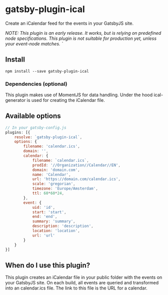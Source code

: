 # gatsby-plugin-ical
Create an iCalendar feed for the events in your GatsbyJS site. 

_NOTE: This plugin is an early release. It works, but is relying on predefined node specifications. This plugin is not suitable for production yet, unless your event-node matches. `_

## Install

`npm install --save gatsby-plugin-ical`

### Dependencies (optional)
This plugin makes use of MomentJS for data handling. 
Under the hood ical-generator is used for creating the iCalendar file. 

## Available options
```javascript
// In your gatsby-config.js
plugins: [{
    resolve: `gatsby-plugin-ical`,
    options: {
        filename: 'calendar.ics',
        domain: '',
        calendar: {
            filename: `calendar.ics`,
            prodId: '//Organization//Calendar//EN',
            domain: 'domain.com', 
            name: 'Calendar',
            url: 'https://domain.com/calendar.ics',
            scale: 'gregorian',
            timezone: 'Europe/Amsterdam',
            ttl: 60*60*24,
        },
        event: {
            uid: 'id',
            start: 'start',
            end: 'end',
            summary: 'summary',
            description: 'description',
            location: 'location',
            url: 'url'
        }
    }
}]
```

## When do I use this plugin?
This plugin creates an iCalendar file in your public folder with the events on your GatsbyJS site. On each build, all events are queried and transformed into an calendar.ics file. The link to this file is the URL for a calendar. 
